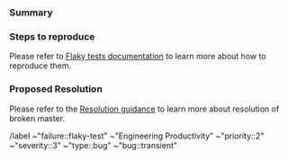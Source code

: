 <!---
This issue template is for a master pipeline is failing for a flaky reason that cannot be reliably reproduced.

Please read the below documentations for a workflow of triaging and resolving broken master.

- https://about.gitlab.com/handbook/engineering/workflow/#triage-broken-master
- https://gitlab.com/gitlab-org/quality/engineering-productivity/team/-/blob/main/runbooks/master-broken.md
- https://gitlab.com/gitlab-org/gitlab/-/blob/master/doc/development/testing_guide/flaky_tests.md
--->

### Summary

<!-- Link to the failing master build and add the build failure output in the below code block section. -->

### Steps to reproduce

<!-- If the pipeline failure is reproducible, provide steps to recreate the issue locally. Please use an ordered list. -->

Please refer to [Flaky tests documentation](https://docs.gitlab.com/ee/development/testing_guide/flaky_tests.html) to 
learn more about how to reproduce them.

### Proposed Resolution

<!-- Describe the proposed change to restore master stability. -->

Please refer to the [Resolution guidance](https://about.gitlab.com/handbook/engineering/workflow/#resolution-of-broken-master) to learn more about resolution of broken master.

/label ~"failure::flaky-test" ~"Engineering Productivity" ~"priority::2" ~"severity::3" ~"type::bug" ~"bug::transient"

